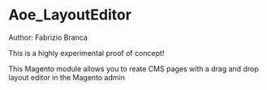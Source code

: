# Aoe_LayoutEditor

Author: Fabrizio Branca

This is a highly experimental proof of concept!

This Magento module allows you to reate CMS pages with a drag and drop layout editor in the Magento admin
